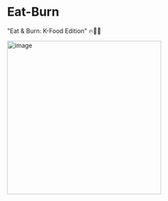 # Eat-Burn
"Eat &amp; Burn: K-Food Edition" 🔥🍚💪


<img width="359" alt="image" src="https://github.com/user-attachments/assets/dbdc3eba-04f9-4f7c-bd2f-4b418765bfba" />

